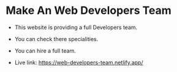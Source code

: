 # Make An Web Developers Team




* This website is providing a full Developers team.

* You can check there specialities.

* You can hire a full team.

* Live link: https://web-developers-team.netlify.app/
